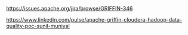 
https://issues.apache.org/jira/browse/GRIFFIN-346

https://www.linkedin.com/pulse/apache-griffin-cloudera-hadoop-data-quality-poc-sunil-muniyal